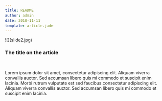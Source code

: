 ```yaml
---
title: README
author: admin
date: 2018-11-11
template: article.jade
---
```



<div class="col-12 article-col order-1">![](slide2.jpg)</div>

<div class="col-12 article-col article-descr">

<div class="entry-content t-center">
<h3 class='article-heading'>
The title on the article  
</h3>
<br>
<p>Lorem ipsum dolor sit amet, consectetur adipiscing elit. Aliquam viverra convallis auctor. Sed accumsan libero quis mi commodo et suscipit enim lacinia. Morbi rutrum vulputate est sed faucibus.consectetur adipiscing elit. Aliquam viverra convallis auctor. Sed accumsan libero quis mi commodo et suscipit enim lacinia.</p>
<span class="more"></span>
</div>

</div>

